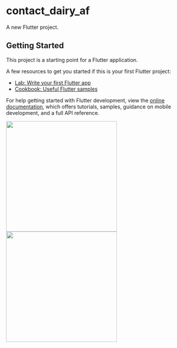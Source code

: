 # contact_dairy_af

A new Flutter project.

## Getting Started

This project is a starting point for a Flutter application.

A few resources to get you started if this is your first Flutter project:

- [Lab: Write your first Flutter app](https://docs.flutter.dev/get-started/codelab)
- [Cookbook: Useful Flutter samples](https://docs.flutter.dev/cookbook)

For help getting started with Flutter development, view the
[online documentation](https://docs.flutter.dev/), which offers tutorials,
samples, guidance on mobile development, and a full API reference.

<img src="https://github.com/Bonikadesai/advance_flutter_introduction_screen/assets/114163756/c98abbc7-d56c-4b44-b7e1-55468fdf0073" width="300px">
<img src="https://github.com/Bonikadesai/advance_flutter_introduction_screen/assets/114163756/a733d516-4998-463f-937f-4df6fb4eac3b" width="300px">
